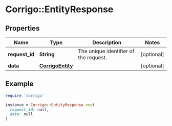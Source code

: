 # Corrigo::EntityResponse

## Properties

| Name | Type | Description | Notes |
| ---- | ---- | ----------- | ----- |
| **request_id** | **String** | The unique identifier of the request. | [optional] |
| **data** | [**CorrigoEntity**](CorrigoEntity.md) |  | [optional] |

## Example

```ruby
require 'corrigo'

instance = Corrigo::EntityResponse.new(
  request_id: null,
  data: null
)
```

